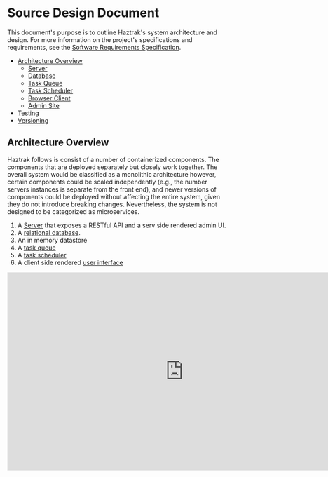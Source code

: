 # Source Design Document

This document's purpose is to outline Haztrak's system architecture and design. For more information on the project's specifications and requirements, see the [Software Requirements Specification](./srs.md).

- [Architecture Overview](#architecture-overview)
  - [Server](./server.md)
  - [Database](./db-design.md)
  - [Task Queue](./task-queue.md)
  - [Task Scheduler](./task-queue.md#periodic-tasks)
  - [Browser Client](./browser-client.md)
  - [Admin Site](#admin-site)
- [Testing](./testing.md)
- [Versioning](#versioning)

## Architecture Overview

Haztrak follows is consist of a number of containerized components. The components that are deployed separately but closely work together. The overall system would be classified as a monolithic architecture
however, certain components could be scaled independently (e.g., the number servers instances is separate from the front end), and newer versions of components could be deployed without affecting the entire system, given they do not introduce breaking changes. Nevertheless, the system is not designed to be categorized as microservices.

1. A [Server](./http-server.md) that exposes a RESTful API and a serv side rendered admin UI.
2. A [relational database](./db-design.md).
3. An in memory datastore
4. A [task queue](./task-queue.md)
5. A [task scheduler](./task-queue.md#periodic-tasks)
6. A client side rendered [user interface](./browser-client.md)

<iframe style="border: 1px solid rgba(0, 0, 0, 0.1);" width="800" height="450" src="https://www.figma.com/embed?embed_host=share&url=https%3A%2F%2Fwww.figma.com%2Ffile%2FFZmRRNHv7jvefDDY39KlKY%2FHaztrak%3Ftype%3Dwhiteboard%26node-id%3D402%253A818%26t%3D5Oo3kgbSqnCDRqF4-1" allowfullscreen></iframe>
